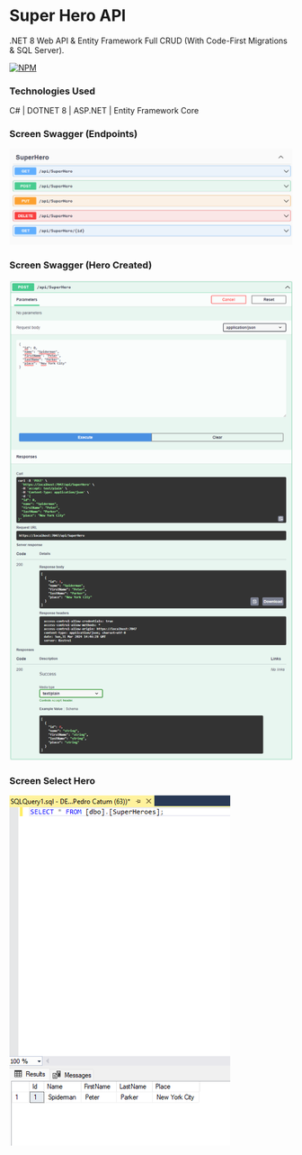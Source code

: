 # Super Hero API

.NET 8 Web API & Entity Framework Full CRUD (With Code-First Migrations & SQL Server).

[![NPM](https://img.shields.io/npm/l/dotnet)](https://github.com/pestana-catumbela/SuperHeroAPI/blob/main/LICENSE)

### Technologies Used
C# | DOTNET 8 | ASP.NET | Entity Framework Core

### Screen Swagger (Endpoints)
![Screen Swagger Endpoint](https://github.com/pestana-catumbela/SuperHeroAPI/blob/main/assets/SuperHero-Endpoints.png)

### Screen Swagger (Hero Created)
![Screen Swagger Hero Created](https://github.com/pestana-catumbela/SuperHeroAPI/blob/main/assets/SuperHero-200OK.png)

### Screen Select Hero
![Screen Select Hero](https://github.com/pestana-catumbela/SuperHeroAPI/blob/main/assets/SuperHero-SelectHeroes.png)
